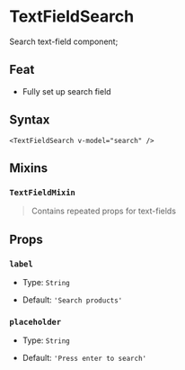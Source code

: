 # TextFieldSearch

Search text-field component;

## Feat

- Fully set up search field

## Syntax

```vue
<TextFieldSearch v-model="search" />
```

## Mixins

### `TextFieldMixin`

> Contains repeated props for text-fields

## Props

### `label`

- Type: `String`

- Default: `'Search products'`

### `placeholder`

- Type: `String`

- Default: `'Press enter to search'`
